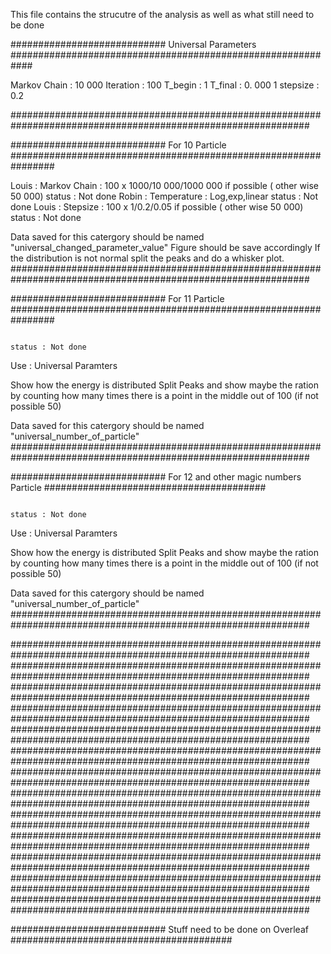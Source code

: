 
This file contains the strucutre of the analysis as well as what still need to be done 



############################ Universal Parameters ############################################################

Markov Chain : 10 000
Iteration    : 100
T_begin      : 1
T_final      : 0. 000 1
stepsize     : 0.2


##############################################################################################################




############################ For 10 Particle  ################################################################


Louis : Markov Chain : 100 x 1000/10 000/1000 000 if possible ( other wise 50 000)    status : Not done
Robin : Temperature  :  Log,exp,linear                                                status : Not done
Louis : Stepsize     : 100 x 1/0.2/0.05 if possible ( other wise 50 000)              status : Not done



Data saved for this catergory should be named "universal_changed_parameter_value"
Figure should be save accordingly
If the distribution is not normal split the peaks and do a whisker plot.
############################################################################################################## 




############################ For 11 Particle  ################################################################
                     
                                                                                       status : Not done

Use :  Universal Paramters

Show how the energy is distributed
Split Peaks and show maybe the ration by counting how many times there is a point in the middle out of 100 
(if not possible 50)

Data saved for this catergory should be named "universal_number_of_particle"
############################################################################################################## 




############################ For 12 and other magic numbers Particle  ########################################
                     
                                                                                       status : Not done

Use :  Universal Paramters

Show how the energy is distributed
Split Peaks and show maybe the ration by counting how many times there is a point in the middle out of 100 
(if not possible 50)

Data saved for this catergory should be named "universal_number_of_particle"
############################################################################################################## 


############################################################################################################## 
############################################################################################################## 
############################################################################################################## 
############################################################################################################## 
############################################################################################################## 
############################################################################################################## 
############################################################################################################## 
############################################################################################################## 
############################################################################################################## 
############################################################################################################## 
############################################################################################################## 
############################################################################################################## 
############################################################################################################## 


############################ Stuff need to be done on Overleaf  ########################################




